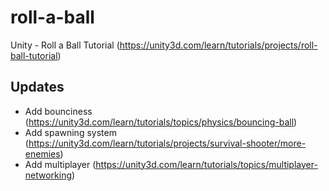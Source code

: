 # roll-a-ball
Unity - Roll a Ball Tutorial (https://unity3d.com/learn/tutorials/projects/roll-ball-tutorial)


## Updates

- Add bounciness (https://unity3d.com/learn/tutorials/topics/physics/bouncing-ball)
- Add spawning system (https://unity3d.com/learn/tutorials/projects/survival-shooter/more-enemies)
- Add multiplayer (https://unity3d.com/learn/tutorials/topics/multiplayer-networking)
